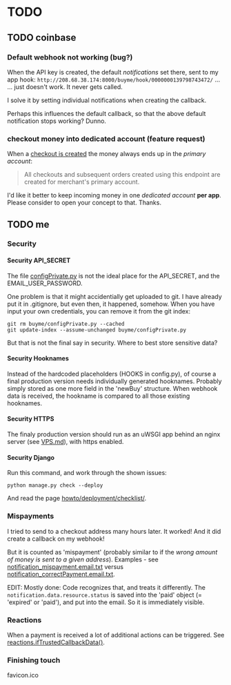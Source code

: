 # TODO

## TODO coinbase

### Default webhook not working (bug?)

When the API key is created, the default *notifications* set there, sent to my app hook: ``http://208.68.38.174:8000/buyme/hook/0000000139798743472/`` ...  
... just doesn't work. It never gets called.

I solve it by setting individual notifications when creating the callback.
  
Perhaps this influences the default callback, so that the above default notification stops working? Dunno.

### checkout money into dedicated account (feature request)
When a [checkout is created](https://developers.coinbase.com/api/v2#create-checkout) the money always ends up in the *primary account*:

> All checkouts and subsequent orders created using this endpoint are created for merchant's primary account.

I'd like it better to keep incoming money in one *dedicated account* **per app**. Please consider to open your concept to that. Thanks.
 

  
## TODO me

### Security
#### Security API_SECRET
The file [configPrivate.py](../buyme/configPrivate.py) is not the ideal place for the API_SECRET, and the EMAIL_USER_PASSWORD.

One problem is that it might accidentially get uploaded to git. I have already put it in .gitignore, but even then, it happened, somehow.  When you have input your own credentials, you can remove it from the git index:
 
    git rm buyme/configPrivate.py --cached
    git update-index --assume-unchanged buyme/configPrivate.py
    
But that is not the final say in security. Where to best store sensitive data?

#### Security Hooknames
Instead of the hardcoded placeholders (HOOKS in config.py), of course a final production version needs individually generated hooknames. Probably simply stored as one more field in the 'newBuy' structure. When webhook data is received, the hookname is compared to all those existing hooknames.  

#### Security HTTPS
The finaly production version should run as an uWSGI app behind an nginx server (see [VPS.md](VPS.md)), with https enabled. 

#### Security Django
Run this command, and work through the shown issues:

    python manage.py check --deploy
    
And read the page [howto/deployment/checklist/](https://docs.djangoproject.com/en/1.8/howto/deployment/checklist/).

### Mispayments
I tried to send to a checkout address many hours later. It worked! And it did create a callback on my webhook!   

But it is counted as 'mispayment' (probably similar to if the *wrong amount of money is sent to a given address*). Examples - see [notification_mispayment.email.txt](../output/notification_mispayment.email.txt) versus [notification_correctPayment.email.txt](../output/notification_correctPayment.email.txt). 

EDIT: Mostly done: Code recognizes that, and treats it differently. The ``notification.data.resource.status`` is saved into the 'paid' object (= 'expired' or 'paid'), and put into the email. So it is immediately visible.

### Reactions
When a payment is received a lot of additional actions can be triggered. See [reactions.ifTrustedCallbackData()](https://github.com/drandreaskrueger/buyme/blob/6499887c2b52d1bb7b8b04d6d68f5db574a50c60/buyme/reactions.py#L113-L138).

### Finishing touch
favicon.ico

